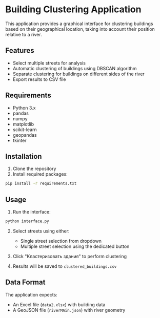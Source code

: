 # Building Clustering Application

This application provides a graphical interface for clustering buildings based on their geographical location, taking into account their position relative to a river.

## Features

- Select multiple streets for analysis
- Automatic clustering of buildings using DBSCAN algorithm
- Separate clustering for buildings on different sides of the river
- Export results to CSV file

## Requirements

- Python 3.x
- pandas
- numpy
- matplotlib
- scikit-learn
- geopandas
- tkinter

## Installation

1. Clone the repository
2. Install required packages:
```bash
pip install -r requirements.txt
```

## Usage

1. Run the interface:
```bash
python interface.py
```

2. Select streets using either:
   - Single street selection from dropdown
   - Multiple street selection using the dedicated button

3. Click "Кластеризовать здания" to perform clustering

4. Results will be saved to `clustered_buildings.csv`

## Data Format

The application expects:
- An Excel file (`data2.xlsx`) with building data
- A GeoJSON file (`riverMAin.json`) with river geometry
